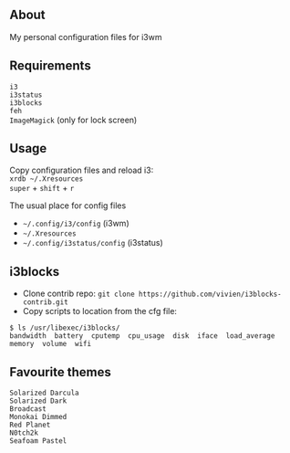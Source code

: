 ## About
My personal configuration files for i3wm

## Requirements
`i3` \
`i3status` \
`i3blocks` \
`feh` \
`ImageMagick` (only for lock screen)

## Usage
Copy configuration files and reload i3: \
`xrdb ~/.Xresources` \
`super` + `shift` + `r`

The usual place for config files
- `~/.config/i3/config` (i3wm)
- `~/.Xresources`
- `~/.config/i3status/config` (i3status)

## i3blocks
* Clone contrib repo:
`git clone https://github.com/vivien/i3blocks-contrib.git`
* Copy scripts to location from the cfg file:
```
$ ls /usr/libexec/i3blocks/
bandwidth  battery  cputemp  cpu_usage  disk  iface  load_average  memory  volume  wifi
```

## Favourite themes
`Solarized Darcula` \
`Solarized Dark` \
`Broadcast` \
`Monokai Dimmed` \
`Red Planet` \
`N0tch2k` \
`Seafoam Pastel`

